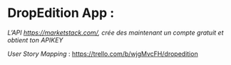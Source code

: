 # DropEdition App : 

 *L’API https://marketstack.com/, crée des maintenant un compte gratuit et obtient ton APIKEY*

 *User Story Mapping* : 
 https://trello.com/b/wjgMvcFH/dropedition